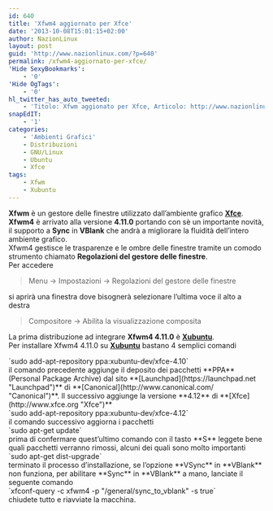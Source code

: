 ```yaml
---
id: 640
title: 'Xfwm4 aggiornato per Xfce'
date: '2013-10-08T15:01:15+02:00'
author: NazionLinux
layout: post
guid: 'http://www.nazionlinux.com/?p=640'
permalink: /xfwm4-aggiornato-per-xfce/
'Hide SexyBookmarks':
    - '0'
'Hide OgTags':
    - '0'
hl_twitter_has_auto_tweeted:
    - 'Titolo: Xfwm aggionato per Xfce, Articolo: http://www.nazionlinux.com/?p=640'
snapEdIT:
    - '1'
categories:
    - 'Ambienti Grafici'
    - Distribuzioni
    - GNU/Linux
    - Ubuntu
    - Xfce
tags:
    - Xfwm
    - Xubuntu
---
```


**Xfwm** è un gestore delle finestre utilizzato dall’ambiente grafico **[Xfce](http://www.xfce.org "Xfce")**.  
**Xfwm4** è arrivato alla versione **4.11.0** portando con sè un importante novità, il supporto a **Sync** in **VBlank** che andrà a migliorare la fluidità dell’intero ambiente grafico.  
Xfwm4 gestisce le trasparenze e le ombre delle finestre tramite un comodo strumento chiamato **Regolazioni del gestore delle finestre**.  
Per accedere

> Menu -&gt; Impostazioni -&gt; Regolazioni del gestore delle finestre

si aprirà una finestra dove bisognerà selezionare l’ultima voce il alto a destra

> Compositore -&gt; Abilita la visualizzazione composita

La prima distribuzione ad integrare **Xfwm4 4.11.0** è **[Xubuntu](http://xubuntu.org/ "Xubuntu")**.  
Per installare Xfwm4 4.11.0 su **[Xubuntu](http://xubuntu.org/ "Xubuntu")** bastano 4 semplici comandi

<div class="wp-terminal">`sudo add-apt-repository ppa:xubuntu-dev/xfce-4.10`</div>il comando precedente aggiunge il deposito dei pacchetti **PPA** (Personal Package Archive) dal sito **[Launchpad](https://launchpad.net "Launchpad")** di **[Canonical](http://www.canonical.com/ "Canonical")**.  
Il successivo aggiunge la versione **4.12** di **[Xfce](http://www.xfce.org "Xfce")**

<div class="wp-terminal">`sudo add-apt-repository ppa:xubuntu-dev/xfce-4.12`</div>il comando successivo aggiorna i pacchetti

<div class="wp-terminal">`sudo apt-get update`</div>prima di confermare quest’ultimo comando con il tasto **S** leggete bene quali pacchetti verranno rimossi, alcuni dei quali sono molto importanti

<div class="wp-terminal">`sudo apt-get dist-upgrade`</div>terminato il processo d’installazione, se l’opzione **VSync** in **VBlank** non funziona, per abilitare **Sync** in **VBlank** a mano, lanciate il seguente comando

<div class="wp-terminal">`xfconf-query -c xfwm4 -p "/general/sync_to_vblank" -s true`</div>chiudete tutto e riavviate la macchina.